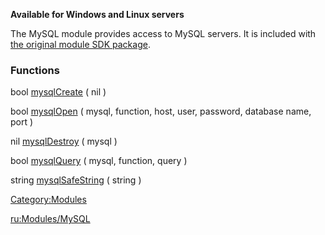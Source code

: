 **Available for Windows and Linux servers**

The MySQL module provides access to MySQL servers. It is included with [the original module SDK package](http://files.mtasa.com/apps/1.0/dm/ml_devkit.tar.gz).

### Functions

bool [mysqlCreate](/docs/modules/mysql/mysqlcreate.md "wikilink") ( nil )

bool [mysqlOpen](/docs/modules/mysql/mysqlopen.md "wikilink") ( mysql, function, host, user, password, database name, port )

nil [mysqlDestroy](/docs/modules/mysql/mysqldestroy.md "wikilink") ( mysql )

bool [mysqlQuery](/docs/modules/mysql/mysqlquery.md "wikilink") ( mysql, function, query )

string [mysqlSafeString](/docs/modules/mysql/mysqlsafestring.md "wikilink") ( string )

[Category:Modules](/docs/category:modules.md "wikilink")

[ru:Modules/MySQL](/docs/ru:modules/mysql.md "wikilink")
